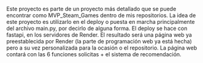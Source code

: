 Este proyecto es parte de un proyecto más detallado que se puede encontrar como MVP_Steam_Games dentro de mis repositorios.
La idea de este proyecto es utilizarlo en el deploy o puesta en marcha principalmente del archivo main.py, por decirlo de alguna forma. El deploy se hace con fastapi, en los servidores de Render. 
El resultado será una página web ya preestablecida por Render (la parte de programación web ya está hecha) pero a su vez personalizada para la ocasión o el repositorio. La página web contará con las 6 funciones solicitas + el sistema de recomendación.
